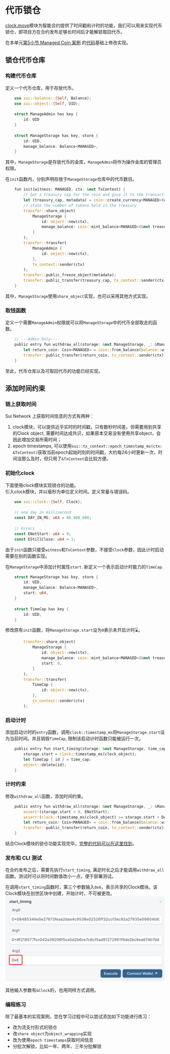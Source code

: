 # 代币锁仓

[clock.move](https://github.com/MystenLabs/sui/blob/main/crates/sui-framework/packages/sui-framework/sources/clock.move)模块为智能合约提供了时间戳和计时的功能，我们可以用来实现代币锁仓，即项目方在合约发布足够长时间后才能解锁取回代币。

在本单元[第5小节 Managed Coin 案例](5_managed_coin.md) 的[代码](../example_projects/fungible_tokens/sources/managed.move)基础上修改实现。

## 锁仓代币仓库

### 构建代币仓库

定义一个代币仓库，用于存放代币。

```Rust
    use sui::balance::{Self, Balance};
    use sui::object::{Self, UID};

    struct ManageAdmin has key {
        id: UID
    }

    struct ManageStorage has key, store {
        id: UID,
        manage_balance: Balance<MANAGED>,
    }
```
其中，`ManageStorage`是存放代币的金库，`ManageAdmin`将作为操作金库的管理员权限。


在`init`函数内，分别声明存放于`ManageStorage`仓库中的代币数目。
```Rust
    fun init(witness: MANAGED, ctx: &mut TxContext) {
        // Get a treasury cap for the coin and give it to the transaction sender
        let (treasury_cap, metadata) = coin::create_currency<MANAGED>(witness, 2, b"MANAGED", b"MNG", b"", option::none(), ctx);
        // state the number of tokens held in the treasury
        transfer::share_object(
            ManageStorage {
                id: object::new(ctx),
                manage_balance: coin::mint_balance<MANAGED>(&mut treasury_cap, 1000000), 
            }
        );
        transfer::transfer(
            ManageAdmin {
                id: object::new(ctx),
            },
            tx_context::sender(ctx)
        );
        transfer::public_freeze_object(metadata);
        transfer::public_transfer(treasury_cap, tx_context::sender(ctx));
    }
```
其中，`ManageStorage`使用`share_object`实现，也可以采用其他方式实现。

### 取钱函数

定义一个需要`ManageAdmin`权限就可以将`ManageStorage`中的代币全部取走的函数。

```Rust
    // ---Admin Only---
    public entry fun withdraw_all(storage: &mut ManageStorage, _: &ManageAdmin, ctx: &mut TxContext) {
        let return_coin: Coin<MANAGED> = coin::from_balance(balance::withdraw_all(&mut storage.manage_balance), ctx);
        transfer::public_transfer(return_coin, tx_context::sender(ctx));
    }
```

至此，代币仓库以及可取回代币的功能已经实现。

## 添加时间约束

### 链上获取时间

Sui Network 上获取时间信息的方式有两种：
1. clock模块，可以提供近乎实时的时间戳，只有数秒时间差。但需要用到共享的Clock object, 需要时间达成共识，如果原本交易没有使用共享object，会因此增加交易所需时间；
2. epoch timestamps, 可以使用`sui::tx_context::epoch_timestamp_ms(ctx: &TxContext)`获取当前epoch起始时刻的时间戳，大约每24小时更新一次，时间没那么及时，但只用了`&TxContext`会比较方便。

### 初始化clock

下面使用clock模块实现锁仓的功能。  
引入clock模块，并以毫秒为单位定义时间。定义常量与错误码。

```Rust
    use sui::clock::{Self, Clock};

    // one day in millisecond
    const DAY_IN_MS: u64 = 86_400_000;

    // Errors
    const ENotStart: u64 = 0;
    const EStillClose: u64 = 1;
```

由于`init`函数只接受`witness`和`TxContext`参数，不接受`Clock`参数，因此计时启动需要在别的函数实现。

在`ManageStorage`中添加计时属性`start`. 新定义一个表示启动计时能力的`TimeCap`.

```Rust
    struct ManageStorage has key, store {
        id: UID,
        manage_balance: Balance<MANAGED>,
        start: u64,
    }

    struct TimeCap has key {
        id: UID,
    }
```

修改原有`init`函数，将`ManageStorage.start`设为`0`表示未开启计时⌛️。

```Rust
        transfer::share_object(
            ManageStorage {
                id: object::new(ctx),
                manage_balance: coin::mint_balance<MANAGED>(&mut treasury_cap, 1000000),
                start: 0,
            }
        );
        transfer::transfer(
            TimeCap {
                id: object::new(ctx),
            },
            tx_context::sender(ctx)
        );
```

### 启动计时

添加启动计时的`entry`函数，调用`clock::timestamp_ms`将`ManageStorage.start`设为当前时间。并且销毁`TimeCap`, 限制该启动计时函数只能被运行一次。

```Rust
    public entry fun start_timing(storage: &mut ManageStorage, time_cap: TimeCap, clock_object: &Clock) {
        storage.start = clock::timestamp_ms(clock_object);
        let TimeCap { id } = time_cap;
        object::delete(id);
    }
```


### 计时约束

修改`withdraw_all`函数，添加时间约束。

```Rust
    public entry fun withdraw_all(storage: &mut ManageStorage, _: &ManageAdmin, clock_object: &Clock, ctx: &mut TxContext) {
        assert!(storage.start > 0, ENotStart);
        assert!(clock::timestamp_ms(clock_object) >= storage.start + DAY_IN_MS * 365 * 3, EStillClose);
        let return_coin: Coin<MANAGED> = coin::from_balance(balance::withdraw_all(&mut storage.manage_balance), ctx);
        transfer::public_transfer(return_coin, tx_context::sender(ctx));
    }
```

结合Clock模块的锁仓功能实现完毕，[完整的代码可以在这里找到](../example_projects/lockup/sources/lockup.move)。

### 发布和 CLI 测试

在合约发布之后，需要先执行`start_timing`, 满足时长之后才能调用`withdraw_all`函数。测试时可以将时间数值改小一点，便于部署测试。

在调用`start_timing`函数时，第三个参数输入`0x6`，表示共享的Clock模块。该Clock模块在创世区块中创建，开始计时，不可被更改。
![调用计时](../images/start_timing.png)

其他输入参数有`&Clock`的，也用同样方式调用。

### 编程练习

除了最基本的实现案例，您在学习过程中可以尝试添加如下功能进行练习：
- 改为流支付形式的锁仓
- 改`share object`为`object_wrapping`实现
- 改为使用`epoch timestamps`获取时间信息
- 分批次解锁，比如一年、两年、三年分批解锁

